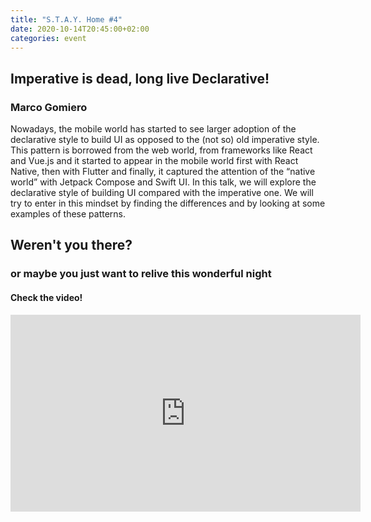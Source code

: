 ```yaml
---
title: "S.T.A.Y. Home #4"
date: 2020-10-14T20:45:00+02:00
categories: event
---
```


## Imperative is dead, long live Declarative!

### Marco Gomiero

Nowadays, the mobile world has started to see larger adoption of the declarative style to build UI as opposed to the (not so) old imperative style. This pattern is borrowed from the web world, from frameworks like React and Vue.js and it started to appear in the mobile world first with React Native, then with Flutter and finally, it captured the attention of the “native world” with Jetpack Compose and Swift UI. In this talk, we will explore the declarative style of building UI compared with the imperative one. We will try to enter in this mindset by finding the differences and by looking at some examples of these patterns.

## Weren't you there?

### or maybe you just want to relive this wonderful night

<section class="fb-links">

#### Check the video!

<iframe width="560" height="315" src="https://www.youtube.com/embed/pxzxFhwgqt8?start=421" frameborder="0" allow="accelerometer; autoplay; clipboard-write; encrypted-media; gyroscope; picture-in-picture" allowfullscreen></iframe>
</section>
